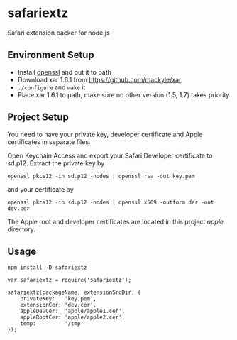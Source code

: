 # safariextz

Safari extension packer for node.js

## Environment Setup

* Install [openssl](https://www.openssl.org/) and put it to path
* Download xar 1.6.1 from https://github.com/mackyle/xar
* `./configure` and `make` it
* Place xar 1.6.1 to path, make sure no other version (1.5, 1.7) takes priority

## Project Setup

You need to have your private key, developer certificate and Apple certificates in separate files.

Open Keychain Access and export your Safari Developer certificate to sd.p12. Extract the private key by

```
openssl pkcs12 -in sd.p12 -nodes | openssl rsa -out key.pem
```

and your certificate by

```
openssl pkcs12 -in sd.p12 -nodes | openssl x509 -outform der -out dev.cer
```

The Apple root and developer certificates are located in this project *apple* directory.

## Usage

```
npm install -D safariextz
```

```
var safariextz = require('safariextz');

safariextz(packageName, extensionSrcDir, {
    privateKey:   'key.pem',
    extensionCer: 'dev.cer',
    appleDevCer:  'apple/apple1.cer',
    appleRootCer: 'apple/apple2.cer',
    temp:         '/tmp'
});
```
